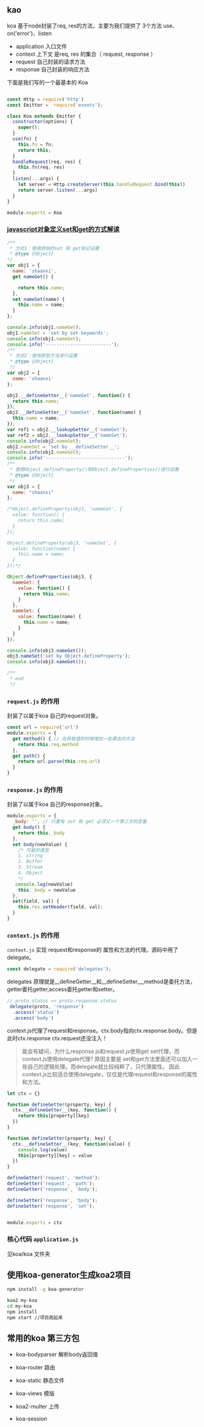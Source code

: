 ## kao

koa 基于node封装了req, res的方法，主要为我们提供了 3个方法 use、 on('error')、listen

- application 入口文件
- context 上下文 是req, res 的集合（ request, response ）
- request 自己封装的请求方法
- response 自己封装的响应方法

下面是我们写的一个最基本的 Koa

```js

const Http = require('http')
const Emitter =  require('events');

class Koa extends Emitter {
  constructor(options) {
    super();
  }
  use(fn) {
    this.fn = fn;
    return this;
  }
  handleRequest(req, res) {
    this.fn(req, res)
  }
  listen(...args) {
    let server = Http.createServer(this.handleRequest.bind(this))
    return server.listen(...args)
  }
}

module.exports = Koa

```

### [javascript对象定义set和get的方式解读](https://segmentfault.com/a/1190000009029639)

```js
/**
 * 方式1：使用原始的set 和 get标记设置
 * @type {Object}
*/
var obj1 = {
  name: 'shaanxi',
  get nameGet() {

    return this.name;
  },
  set nameSet(name) {
    this.name = name;
  }
};

console.info(obj1.nameGet);
obj1.nameSet = 'set by set keywords';
console.info(obj1.nameGet);
console.info('------------------------');
/**
 * 方式2：使用原型方法进行设置
 * @type {Object}
 */
var obj2 = {
  name: 'shaanxi'
};

obj2.__defineGetter__('nameGet', function() {
  return this.name;
});
obj2.__defineSetter__('nameSet', function(name) {
  this.name = name;
});
var ref1 = obj2.__lookupGetter__('nameGet');
var ref2 = obj2.__lookupSetter__('nameSet');
console.info(obj2.nameGet);
obj2.nameSet = 'set by __defineSetter__';
console.info(obj2.nameGet);
console.info('-----------------------------');
/**
 * 使用Object.defineProperty()和Object.defineProperties()进行设置
 * @type {Object}
 */
var obj3 = {
  name: "shaanxi"
};

/*Object.defineProperty(obj3, 'nameGet', {
  value: function() {
    return this.name;
  }
});

Object.defineProperty(obj3, 'nameSet', {
  value: function(name) {
    this.name = name;
  }
});*/

Object.defineProperties(obj3, {
  nameGet: {
    value: function() {
      return this.name;
    }
  },
  nameSet: {
    value: function(name) {
      this.name = name;
    }
  }
});

console.info(obj3.nameGet());
obj3.nameSet('set by Object.defineProperty');
console.info(obj3.nameGet());

/**
 * end
 */

```

### `request.js` 的作用
封装了以属于koa 自己的request对象。

```js
const url = require('url')
module.exports = {
  get method() { // 在获取值的时候增加一些袭击的方法
    return this.req.method
  },
  get path() { 
    return url.parse(this.req.url)
  }
}  
```

### `response.js` 的作用
封装了以属于koa 自己的response对象。

```js
module.exports = {
  _body: '', // 只要有 set 和 get 必须又一个第三方的变量
  get body() {
    return this._body
  },
  set body(newValue) {
    /* 可能的类型
    1. string
    2. Buffer
    3. Stream
    4. Object
    */
   console.log(newValue)
    this._body = newValue
  },
  set(field, val) {
    this.res.setHeader(field, val);
  }
}
```

### `context.js` 的作用
`context.js` 实现 request和response的 属性和方法的代理。源码中用了delegate。

```js
const delegate = require('delegates');
```
delegates 原理就是__defineGetter__和__defineSetter__,method是委托方法，getter委托getter,access委托getter和setter。

```js
// proto.status => proto.response.status
 delegate(proto, 'response')
  .access('status')
  .access('body')
```

 context.js代理了request和response。ctx.body指向ctx.response.body。但是此时ctx.response ctx.request还没注入！

> 能会有疑问，为什么response.js和request.js使用get set代理，而context.js使用delegate代理? 原因主要是 set和get方法里面还可以加入一些自己的逻辑处理。而delegate就比较纯粹了，只代理属性。
> 因此context.js比较适合使用delegate，仅仅是代理request和response的属性和方法。

```js
let ctx = {} 

function defineGetter(property, key) {
  ctx.__defineGetter__(key, function() {
    return this[property][key]
  })
}

function defineSetter(property, key) {
  ctx.__defineSetter__(key, function(value) {
    console.log(value)
    this[property][key] = value
  })
}

defineGetter('request', 'method');
defineGetter('request', 'path');
defineGetter('response', 'body');

defineSetter('response', 'body');
defineSetter('response', 'set');


module.exports = ctx
```

### 核心代码 `application.js`

见koa/koa 文件夹

## 使用koa-generator生成koa2项目

```bash
npm install -g koa-generator 

koa2 my-koa
cd my-koa
npm install
npm start //项目跑起来 
```

## 常用的koa 第三方包
* koa-bodyparser 解析body返回值
* koa-router 路由
* koa-static 静态文件
* koa-views 模版
* koa2-multer 上传

* koa-session